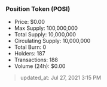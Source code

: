 
  ### Position Token (POSI)
  - Price: $0.00
  - Max Supply: 100,000,000
  - Total Supply: 10,000,000
  - Circulating Supply: 10,000,000
  - Total Burn: 0
  - Holders: 187
  - Transactions: 188
  - Volume (24h): $0.00

  > updated_at: Jul 27, 2021 3:15 PM
